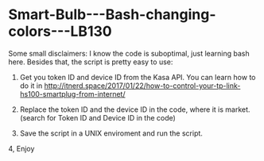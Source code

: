 # Smart-Bulb---Bash-changing-colors---LB130
Some small disclaimers: I know the code is suboptimal, just learning bash here. Besides that, the script is pretty easy to use:

  1. Get you token ID and device ID from the Kasa API. You can learn how to do it in http://itnerd.space/2017/01/22/how-to-control-your-tp-link-hs100-smartplug-from-internet/

 2. Replace the token ID and the device ID in the code, where it is market. (search for Token ID and Device ID in the code)
 
 3. Save the script in a UNIX enviroment and run the script. 
 
 4, Enjoy
